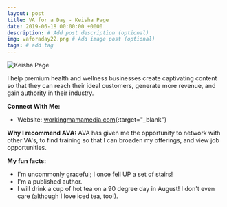 ```yaml
---
layout: post
title: VA for a Day - Keisha Page
date: 2019-06-18 00:00:00 +0000
description: # Add post description (optional)
img: vaforaday22.png # Add image post (optional)
tags: # add tag
---
```


![Keisha Page]({{site.baseurl}}/assets/img/VAforaday-Keisha.png)

I help premium health and wellness businesses create captivating content so that they can reach their ideal customers, generate more revenue, and gain authority in their industry.

__Connect With Me:__
* Website: [workingmamamedia.com](https://www.workingmamamedia.com/){:target="_blank"}

__Why I recommend AVA:__
AVA has given me the opportunity to network with other VA's, to find training so that I can broaden my offerings, and view job opportunities.

__My fun facts:__
* I'm uncommonly graceful; I once fell UP a set of stairs!  
* I'm a published author.
* I will drink a cup of hot tea on a 90 degree day in August! I don't even care (although I love iced tea, too!).
